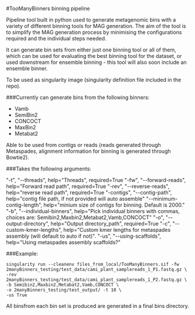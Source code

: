 #TooManyBinners binning pipeline

Pipeline tool built in python used to generate metagenomic bins with a variety of different binning tools for MAG generation. The aim of the tool is to simplify the MAG generation process by minimising the configurations required and the individual steps needed. 

It can generate bin sets from either just one binning tool or all of them, which can be used for evaluating the best binning tool for the dataset, or used downstream for ensemble binning - this tool will also soon include an ensemble binner.

To be used as singularity image (singularity definition file included in the repo).

###Currently can generate bins from the following binners:
- Vamb
- SemiBin2
- CONCOCT
- MaxBin2
- Metabat2

Able to be used from contigs or reads (reads generated through Metaspades, alignment information for binning is generated through Bowtie2).

###Takes the following arguments:

"-t", "--threads", help="Threads", required=True
"-fw", "--forward-reads", help="Forward read path", required=True
"-rev", "--reverse-reads", help="reverse read path", required=True
"-contigs", "--contig-path", help="contig file path, if not provided will auto assemble"
"--minimum-contig-length", help="minium size of contigs for binning. Default is 2000."
"-b", "--individual-binners", help="Pick individual binners with commas, choices are: Semibin2,Maxbin2,Metabat2,Vamb,CONCOCT"
"-o", "--output-directory", help="Output directory_path", required=True
"-c", "--custom-kmer-lengths", help="Custom kmer lengths for metaspades assembly (will default to auto if not)".
"-us", "--using-scaffolds", help="Using metaspades assembly scaffolds?"

###Example:
```
singularity run --cleanenv files_from_local/TooManyBinners.sif -fw 2manyBinners_testing/test_data/cami_plant_samplereads_1_P1.fastq.gz \
-rev 2manyBinners_testing/test_data/cami_plant_samplereads_1_P2.fastq.gz \
-b Semibin2,Maxbin2,Metabat2,Vamb,CONCOCT \
-o 2manyBinners_testing/test_output/ -t 10 \
-us True
```

All binsfrom each bin set is produced are generated in a final bins directory.